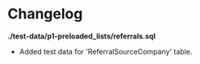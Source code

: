 # Changelog

**./test-data/p1-preloaded_lists/referrals.sql**
* Added test data for 'ReferralSourceCompany' table.
